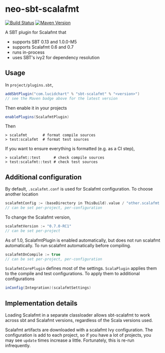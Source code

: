# neo-sbt-scalafmt

[![Build Status](https://travis-ci.org/lucidsoftware/relate.svg)](https://travis-ci.org/lucidsoftware/relate)
[![Maven Version](https://img.shields.io/maven-central/v/com.lucidchart/scalafmt-api.svg)](https://search.maven.org/#search%7Cga%7C1%7Cg%3A%22com.lucidchart%22%20AND%20a%3A%22scalafmt-api%22)

A SBT plugin for Scalafmt that

* supports SBT 0.13 and 1.0.0-M5
* supports Scalafmt 0.6 and 0.7
* runs in-process
* uses SBT's ivy2 for dependency resolution

## Usage

In `project/plugins.sbt`,

```scala
addSbtPlugin("com.lucidchart" % "sbt-scalafmt" % "<version>")
// see the Maven badge above for the latest version
```

Then enable it in your projects

```scala
enablePlugins(ScalafmtPlugin)
```

Then

```
> scalafmt       # format compile sources
> test:scalafmt  # format test sources
```

If you want to ensure everything is formatted (e.g. as a CI step),

```
> scalafmt::test      # check compile sources
> test:scalafmt::test # check test sources
```

## Additional configuration

By default, `.scalafmt.conf` is used for Scalafmt configuration. To choose another location

```scala
scalafmtConfig := (baseDirectory in ThisBuild).value / "other.scalafmt.conf"
// can be set per-project, per-configuration
```

To change the Scalafmt version,

```scala
scalafmtVersion := "0.7.0-RC1"
// can be set per-project
```

As of 1.0, ScalafmtPlugin is enabled automatically, but does not run scalafmt automatically. To run scalafmt
automatically before compiling.

```scala
scalafmtOnCompile := true
// can be set per-project, per-configuration
```

`ScalafmtCorePlugin` defines most of the settings. `ScalaPlugin` applies them to the compile and test configurations.
To apply them to additional configurations

```scala
inConfig(Integration)(scalafmtSettings)
```

## Implementation details

Loading Scalafmt in a separate classloader allows sbt-scalafmt to work across sbt and Scalafmt versions, regardless of
the Scala versions used.

Scalafmt artifacts are downloaded with a scalafmt Ivy configuration. The configuration is add to each project, so if you
have a lot of projects, you may see `update` times increase a little. Fortunately, this is re-run infrequently.
